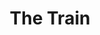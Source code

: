 ---
title: "The Train"
year: 1964
rating: 4
stars: "★★★★"
rewatched: false
permalink: "the-train"
watched_on: 2020-05-23
---